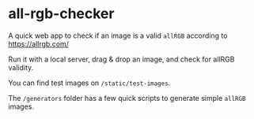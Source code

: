 # all-rgb-checker
A quick web app to check if an image is a valid `allRGB` according to https://allrgb.com/

Run it with a local server, drag & drop an image, and check for allRGB validity. 

You can find test images on `/static/test-images`.

The `/generators` folder has a few quick scripts to generate simple `allRGB` images.